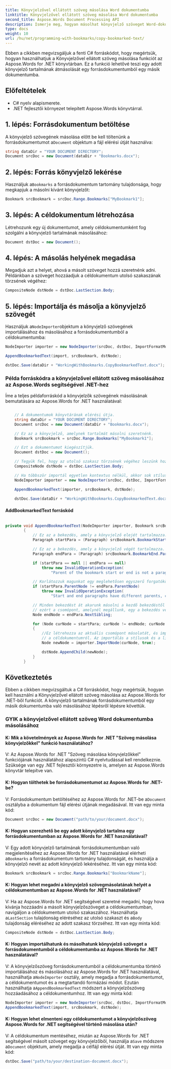 ```yaml
---
title: Könyvjelzővel ellátott szöveg másolása Word dokumentumba
linktitle: Könyvjelzővel ellátott szöveg másolása Word dokumentumba
second_title: Aspose.Words Document Processing API
description: Ismerje meg, hogyan másolhat könyvjelző szöveget Word-dokumentumban egy másik dokumentumba az Aspose.Words for .NET használatával.
type: docs
weight: 10
url: /hu/net/programming-with-bookmarks/copy-bookmarked-text/
---
```


Ebben a cikkben megvizsgáljuk a fenti C# forráskódot, hogy megértsük, hogyan használhatjuk a Könyvjelzővel ellátott szöveg másolása funkciót az Aspose.Words for .NET könyvtárban. Ez a funkció lehetővé teszi egy adott könyvjelző tartalmának átmásolását egy forrásdokumentumból egy másik dokumentumba.

## Előfeltételek

- C# nyelv alapismerete.
- .NET fejlesztői környezet telepített Aspose.Words könyvtárral.

## 1. lépés: Forrásdokumentum betöltése

 A könyvjelző szövegének másolása előtt be kell töltenünk a forrásdokumentumot a`Document` objektum a fájl elérési útját használva:

```csharp
string dataDir = "YOUR DOCUMENT DIRECTORY";
Document srcDoc = new Document(dataDir + "Bookmarks.docx");
```

## 2. lépés: Forrás könyvjelző lekérése

 Használjuk a`Bookmarks` a forrásdokumentum tartomány tulajdonsága, hogy megkapjuk a másolni kívánt könyvjelzőt:

```csharp
Bookmark srcBookmark = srcDoc.Range.Bookmarks["MyBookmark1"];
```

## 3. lépés: A céldokumentum létrehozása

Létrehozunk egy új dokumentumot, amely céldokumentumként fog szolgálni a könyvjelző tartalmának másolásához:

```csharp
Document dstDoc = new Document();
```

## 4. lépés: A másolás helyének megadása

Megadjuk azt a helyet, ahová a másolt szöveget hozzá szeretnénk adni. Példánkban a szöveget hozzáadjuk a céldokumentum utolsó szakaszának törzsének végéhez:

```csharp
CompositeNode dstNode = dstDoc.LastSection.Body;
```

## 5. lépés: Importálja és másolja a könyvjelző szövegét

 Használjuk a`NodeImporter`objektum a könyvjelző szövegének importálásához és másolásához a forrásdokumentumból a céldokumentumba:

```csharp
NodeImporter importer = new NodeImporter(srcDoc, dstDoc, ImportFormatMode.KeepSourceFormatting);

AppendBookmarkedText(import, srcBookmark, dstNode);

dstDoc.Save(dataDir + "WorkingWithBookmarks.CopyBookmarkedText.docx");
```

### Példa forráskódra a könyvjelzővel ellátott szöveg másolásához az Aspose.Words segítségével .NET-hez

Íme a teljes példaforráskód a könyvjelzők szövegének másolásának bemutatására az Aspose.Words for .NET használatával:

```csharp

	// A dokumentumok könyvtárának elérési útja.
	string dataDir = "YOUR DOCUMENT DIRECTORY";
	Document srcDoc = new Document(dataDir + "Bookmarks.docx");

	// Ez az a könyvjelző, amelynek tartalmát másolni szeretnénk.
	Bookmark srcBookmark = srcDoc.Range.Bookmarks["MyBookmark1"];

	// Ezt a dokumentumot kiegészítjük.
	Document dstDoc = new Document();

	// Tegyük fel, hogy az utolsó szakasz törzsének végéhez leszünk hozzáfűzve.
	CompositeNode dstNode = dstDoc.LastSection.Body;

	// Ha többször importál egyetlen kontextus nélkül, akkor sok stílus jön létre.
	NodeImporter importer = new NodeImporter(srcDoc, dstDoc, ImportFormatMode.KeepSourceFormatting);

	AppendBookmarkedText(importer, srcBookmark, dstNode);
	
	dstDoc.Save(dataDir + "WorkingWithBookmarks.CopyBookmarkedText.docx");

```

#### AddBookmarkedText forráskód

```csharp

private void AppendBookmarkedText(NodeImporter importer, Bookmark srcBookmark, CompositeNode dstNode)
        {
            // Ez az a bekezdés, amely a könyvjelző elejét tartalmazza.
            Paragraph startPara = (Paragraph) srcBookmark.BookmarkStart.ParentNode;

            // Ez az a bekezdés, amely a könyvjelző végét tartalmazza.
            Paragraph endPara = (Paragraph) srcBookmark.BookmarkEnd.ParentNode;

            if (startPara == null || endPara == null)
                throw new InvalidOperationException(
                    "Parent of the bookmark start or end is not a paragraph, cannot handle this scenario yet.");

            // Korlátozzuk magunkat egy meglehetősen egyszerű forgatókönyvre.
            if (startPara.ParentNode != endPara.ParentNode)
                throw new InvalidOperationException(
                    "Start and end paragraphs have different parents, cannot handle this scenario yet.");

            // Minden bekezdést át akarunk másolni a kezdő bekezdéstől a záró bekezdésig (beleértve),
            // ezért a csomópont, amelynél megállunk, egy a bekezdés végének után van.
            Node endNode = endPara.NextSibling;

            for (Node curNode = startPara; curNode != endNode; curNode = curNode.NextSibling)
            {
                //Ez létrehozza az aktuális csomópont másolatát, és importálja (érvényessé teszi) a kontextusba
                // a céldokumentumról. Az importálás a stílusok és a listaazonosítók helyes beállítását jelenti.
                Node newNode = importer.ImportNode(curNode, true);

                dstNode.AppendChild(newNode);
            }
        }

```
## Következtetés

Ebben a cikkben megvizsgáltuk a C# forráskódot, hogy megértsük, hogyan kell használni a Könyvjelzővel ellátott szöveg másolása az Aspose.Words for .NET-ből funkciót. A könyvjelző tartalmának forrásdokumentumból egy másik dokumentumba való másolásához lépésről lépésre követtük.

### GYIK a könyvjelzővel ellátott szöveg Word dokumentumba másolásához

#### K: Mik a követelmények az Aspose.Words for .NET "Szöveg másolása könyvjelzőkkel" funkció használatához?

V: Az Aspose.Words for .NET "Szöveg másolása könyvjelzőkkel" funkciójának használatához alapszintű C# nyelvtudással kell rendelkeznie. Szüksége van egy .NET fejlesztői környezetre is, amelyen az Aspose.Words könyvtár telepítve van.

#### K: Hogyan tölthetek be forrásdokumentumot az Aspose.Words for .NET-be?

 V: Forrásdokumentum betöltéséhez az Aspose.Words for .NET-be a`Document` osztályba a dokumentum fájl elérési útjának megadásával. Itt van egy minta kód:

```csharp
Document srcDoc = new Document("path/to/your/document.docx");
```

#### K: Hogyan szerezhető be egy adott könyvjelző tartalma egy forrásdokumentumban az Aspose.Words for .NET használatával?

 V: Egy adott könyvjelző tartalmának forrásdokumentumban való megjelenítéséhez az Aspose.Words for .NET használatával elérheti a`Bookmarks` a forrásdokumentum tartomány tulajdonságát, és használja a könyvjelző nevét az adott könyvjelző lekéréséhez. Itt van egy minta kód:

```csharp
Bookmark srcBookmark = srcDoc.Range.Bookmarks["BookmarkName"];
```

#### K: Hogyan lehet megadni a könyvjelző szövegmásolatának helyét a céldokumentumban az Aspose.Words for .NET használatával?

 V: Ha az Aspose.Words for .NET segítségével szeretné megadni, hogy hova kívánja hozzáadni a másolt könyvjelzőszöveget a céldokumentumban, navigáljon a céldokumentum utolsó szakaszához. Használhatja a`LastSection` tulajdonság eléréséhez az utolsó szakaszt és a`Body` tulajdonság eléréséhez az adott szakasz törzséhez. Itt van egy minta kód:

```csharp
CompositeNode dstNode = dstDoc.LastSection.Body;
```

#### K: Hogyan importálhatunk és másolhatunk könyvjelző szöveget a forrásdokumentumból a céldokumentumba az Aspose.Words for .NET használatával?

 V: A könyvjelzőszöveg forrásdokumentumból a céldokumentumba történő importálásához és másolásához az Aspose.Words for .NET használatával, használhatja a`NodeImporter` osztály, amely megadja a forrásdokumentumot, a céldokumentumot és a megtartandó formázási módot. Ezután használhatja a`AppendBookmarkedText` módszert a könyvjelzőszöveg hozzáadásához a céldokumentumhoz. Itt van egy minta kód:

```csharp
NodeImporter importer = new NodeImporter(srcDoc, dstDoc, ImportFormatMode.KeepSourceFormatting);
AppendBookmarkedText(import, srcBookmark, dstNode);
```

#### K: Hogyan lehet elmenteni egy céldokumentumot a könyvjelzőszöveg Aspose.Words for .NET segítségével történő másolása után?

V: A céldokumentum mentéséhez, miután az Aspose.Words for .NET segítségével másolt szöveget egy könyvjelzőből, használja a`Save` módszere a`Document` objektum, amely megadja a célfájl elérési útját. Itt van egy minta kód:

```csharp
dstDoc.Save("path/to/your/destination-document.docx");
```